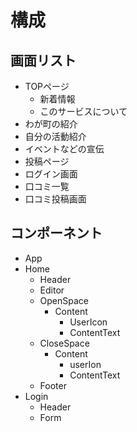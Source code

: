 # 構成

## 画面リスト

- TOPページ
  - 新着情報
  - このサービスについて
- わが町の紹介
- 自分の活動紹介
- イベントなどの宣伝
- 投稿ページ
- ログイン画面
- 口コミ一覧
- 口コミ投稿画面

## コンポーネント

- App
- Home
  - Header
  - Editor
  - OpenSpace
    - Content
      - UserIcon
      - ContentText
  - CloseSpace
    - Content
      - userIon
      - ContentText
  - Footer
- Login
  - Header
  - Form

